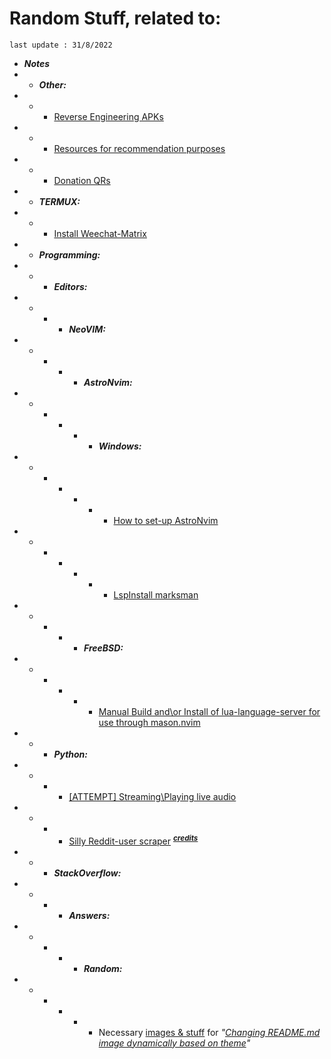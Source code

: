 # Random Stuff, related to:
`last update : 31/8/2022`

- ***Notes***
- - ***Other:***
- - - [Reverse Engineering APKs][11]
- - - [Resources for recommendation purposes][3]
- - - [Donation QRs][12]
- - ***TERMUX:***
- - - [Install Weechat-Matrix][9]
- - ***Programming:***
- - - ***Editors:***
- - - - ***NeoVIM:***
- - - - - ***AstroNvim:***
- - - - - - ***Windows:***
- - - - - - - [How to set-up AstroNvim][5]
- - - - - - - [LspInstall marksman][8]
- - - - - ***FreeBSD:***
- - - - - - [Manual Build and\\or Install of lua-language-server for use through mason.nvim][10]
- - - ***Python:***
- - - - [[ATTEMPT] Streaming\Playing live audio][4]
- - - - [Silly Reddit-user scraper][6] <sup>***[credits][7]***</spb>
- - - ***StackOverflow:***
- - - - ***Answers:***
- - - - - ***Random:***
- - - - - - Necessary [images & stuff][1] for *"[Changing README.md image dynamically based on theme][2]"*



[1]:  ./Programming/StackOverflow/Answers/70200610_11465149/README.md
[2]:  https://stackoverflow.com/a/70200610/11465149
[3]:  ./Notes/note1.md
[4]:  ./Notes/note2.md
[5]:  ./Notes/note3.md
[6]:  ./Programming/Python/reddit_scaper.py 
[7]:  https://github.com/nicholasserra/reddit-simple-media-scrape/blob/master/reddit_scrape.py
[8]:  ./Notes/note5.md
[9]:  ./Notes/note6.md
[10]: ./Notes/note7.md
[11]: ./Notes/note8.md
[12]: ./Notes/note9.md

<!--Just testing git-->

